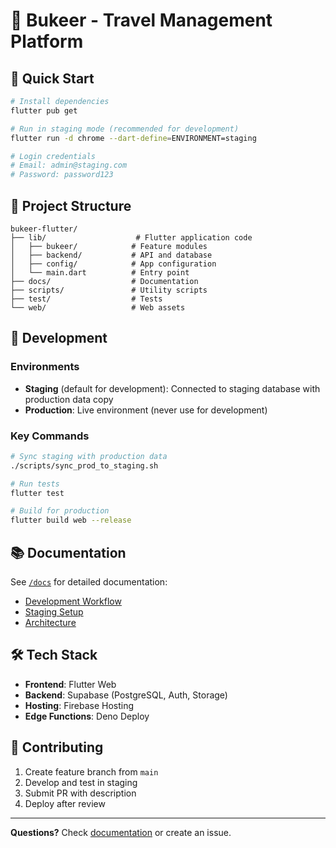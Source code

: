 # 🎯 Bukeer - Travel Management Platform

## 🚀 Quick Start

```bash
# Install dependencies
flutter pub get

# Run in staging mode (recommended for development)
flutter run -d chrome --dart-define=ENVIRONMENT=staging

# Login credentials
# Email: admin@staging.com
# Password: password123
```

## 📁 Project Structure

```
bukeer-flutter/
├── lib/                    # Flutter application code
│   ├── bukeer/            # Feature modules
│   ├── backend/           # API and database
│   ├── config/            # App configuration
│   └── main.dart          # Entry point
├── docs/                  # Documentation
├── scripts/               # Utility scripts
├── test/                  # Tests
└── web/                   # Web assets
```

## 🔧 Development

### Environments
- **Staging** (default for development): Connected to staging database with production data copy
- **Production**: Live environment (never use for development)

### Key Commands
```bash
# Sync staging with production data
./scripts/sync_prod_to_staging.sh

# Run tests
flutter test

# Build for production
flutter build web --release
```

## 📚 Documentation

See [`/docs`](./docs) for detailed documentation:
- [Development Workflow](./docs/development/DEVELOPMENT_WORKFLOW_STAGING.md)
- [Staging Setup](./docs/setup/STAGING_COMPLETE_GUIDE.md)
- [Architecture](./docs/ARCHITECTURE.md)

## 🛠️ Tech Stack

- **Frontend**: Flutter Web
- **Backend**: Supabase (PostgreSQL, Auth, Storage)
- **Hosting**: Firebase Hosting
- **Edge Functions**: Deno Deploy

## 🤝 Contributing

1. Create feature branch from `main`
2. Develop and test in staging
3. Submit PR with description
4. Deploy after review

---

**Questions?** Check [documentation](./docs) or create an issue.
